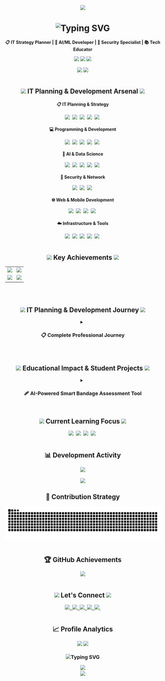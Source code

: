 <!--Header Section-->
<div align="center">
  <img src="https://capsule-render.vercel.app/api?type=waving&color=gradient&customColorList=24&height=280&section=header&text=Sunwook%20Lee%20📋&fontSize=70&fontColor=ffffff&animation=fadeIn" />
</div>

<!--Introduction-->
<div align="center">
  <h1>
    <img src="https://readme-typing-svg.herokuapp.com?font=Fira+Code&size=30&pause=1000&color=00D9FF&center=true&vCenter=true&multiline=true&width=700&height=100&lines=🌟+IT+Planner+%26+Strategic+Developer+🌟;Turning+Vision+into+Reality%2C+Strategy+into+Innovation" alt="Typing SVG" />
  </h1>
  <p>
    <strong>📋 IT Strategy Planner | 🚀 AI/ML Developer | 🔐 Security Specialist | 📚 Tech Educator</strong>
  </p>
  
  <img src="https://img.shields.io/badge/Location-South%20Korea-blue?style=flat-square&logo=google-maps" />
  <img src="https://img.shields.io/badge/Focus-IT%20Strategy%20%26%20Planning-brightgreen?style=flat-square" />
  <img src="https://img.shields.io/badge/Status-Open%20to%20Collaboration-yellow?style=flat-square" />
</div>

<br>

<!--GitHub Stats-->
<div align="center">
  <img src="https://github-readme-stats.vercel.app/api?username=SUNWOOKLEE04&show_icons=true&theme=tokyonight&hide_border=true&include_all_commits=true&count_private=true" />
  <img src="https://github-readme-streak-stats.herokuapp.com/?user=SUNWOOKLEE04&theme=tokyonight&hide_border=true" />
</div>

<br>

<!--Tech Stack-->
<h2 align="center">
  <img src="https://media.giphy.com/media/iY8CRBdQXODJSCERIr/giphy.gif" width="35">
  IT Planning & Development Arsenal
  <img src="https://media.giphy.com/media/iY8CRBdQXODJSCERIr/giphy.gif" width="35">
</h2>

<div align="center">
  <h4>📋 IT Planning & Strategy</h4>
  <img src="https://img.shields.io/badge/IT%20Strategy-9932CC?style=for-the-badge&logo=strategy&logoColor=white" />&nbsp
  <img src="https://img.shields.io/badge/Project%20Management-FF9500?style=for-the-badge&logo=trello&logoColor=white" />&nbsp
  <img src="https://img.shields.io/badge/System%20Architecture-4169E1?style=for-the-badge&logo=diagramsdotnet&logoColor=white" />&nbsp
  <img src="https://img.shields.io/badge/Requirements%20Analysis-32CD32?style=for-the-badge&logo=microsoftword&logoColor=white" />&nbsp
  <img src="https://img.shields.io/badge/Technical%20Documentation-FF4500?style=for-the-badge&logo=markdown&logoColor=white" />&nbsp
</div>

<div align="center">
  <h4>💻 Programming & Development</h4>
  <img src="https://img.shields.io/badge/Python-3776AB?style=for-the-badge&logo=python&logoColor=white" />&nbsp
  <img src="https://img.shields.io/badge/JavaScript-F7DF1E?style=for-the-badge&logo=javascript&logoColor=black" />&nbsp
  <img src="https://img.shields.io/badge/SQL-336791?style=for-the-badge&logo=postgresql&logoColor=white" />&nbsp
  <img src="https://img.shields.io/badge/Pine%20Script-00B453?style=for-the-badge&logo=tradingview&logoColor=white" />&nbsp
  <img src="https://img.shields.io/badge/Dart-0175C2?style=for-the-badge&logo=dart&logoColor=white" />&nbsp
</div>

<div align="center">
  <h4>🧠 AI & Data Science</h4>
  <img src="https://img.shields.io/badge/TensorFlow-FF6F00.svg?style=for-the-badge&logo=TensorFlow&logoColor=white" />&nbsp
  <img src="https://img.shields.io/badge/PyTorch-EE4C2C?style=for-the-badge&logo=pytorch&logoColor=white" />&nbsp
  <img src="https://img.shields.io/badge/pandas-150458.svg?style=for-the-badge&logo=pandas&logoColor=white" />&nbsp
  <img src="https://img.shields.io/badge/numpy-013243.svg?style=for-the-badge&logo=numpy&logoColor=white" />&nbsp
  <img src="https://img.shields.io/badge/OpenCV-5C3EE8?style=for-the-badge&logo=OpenCV&logoColor=white" />&nbsp
</div>

<div align="center">
  <h4>🔐 Security & Network</h4>
  <img src="https://img.shields.io/badge/CCNA%20Study-1BA0D7?style=for-the-badge&logo=cisco&logoColor=white" />&nbsp
  <img src="https://img.shields.io/badge/Network%20Security-FF6B35?style=for-the-badge&logo=pfsense&logoColor=white" />&nbsp
  <img src="https://img.shields.io/badge/System%20Analysis-800080?style=for-the-badge&logo=wireshark&logoColor=white" />&nbsp
</div>

<div align="center">
  <h4>🌐 Web & Mobile Development</h4>
  <img src="https://img.shields.io/badge/Django-092E20?style=for-the-badge&logo=django&logoColor=white" />&nbsp
  <img src="https://img.shields.io/badge/React-61DAFB?style=for-the-badge&logo=react&logoColor=black" />&nbsp
  <img src="https://img.shields.io/badge/Flutter-02569B?style=for-the-badge&logo=flutter&logoColor=white" />&nbsp
  <img src="https://img.shields.io/badge/FastAPI-009688?style=for-the-badge&logo=fastapi&logoColor=white" />&nbsp
</div>

<div align="center">
  <h4>☁️ Infrastructure & Tools</h4>
  <img src="https://img.shields.io/badge/AWS-232F3E?style=for-the-badge&logo=amazon-aws&logoColor=white" />&nbsp
  <img src="https://img.shields.io/badge/Azure-0078D4?style=for-the-badge&logo=microsoft-azure&logoColor=white" />&nbsp
  <img src="https://img.shields.io/badge/Linux-FCC624?style=for-the-badge&logo=linux&logoColor=black" />&nbsp
  <img src="https://img.shields.io/badge/Git-F05032?style=for-the-badge&logo=git&logoColor=white" />&nbsp
  <img src="https://img.shields.io/badge/Notion-000000?style=for-the-badge&logo=notion&logoColor=white" />&nbsp
</div>

<br>

<!--Key Achievements (Always Visible)-->
<h2 align="center">
  <img src="https://media.giphy.com/media/3o7qDVHln5s9aZqs2k/giphy.gif" width="35">
  Key Achievements
  <img src="https://media.giphy.com/media/3o7qDVHln5s9aZqs2k/giphy.gif" width="35">
</h2>

<div align="center">
  <table>
    <tr>
      <td align="center">
        <img src="https://img.shields.io/badge/🏆_2021_Busan_AI_Competition-Future%20Education%20Director's%20Award-FF6B6B?style=for-the-badge" />
      </td>
      <td align="center">
        <img src="https://img.shields.io/badge/🎨_2021_ICT_Hackathon-Design%20Excellence%20Award-4ECDC4?style=for-the-badge" />
      </td>
    </tr>
    <tr>
      <td align="center">
        <img src="https://img.shields.io/badge/🌏_2024_CEBU_LCIC-International%20Experience-F9CA24?style=for-the-badge" />
      </td>
      <td align="center">
        <img src="https://img.shields.io/badge/👨‍🏫_2025_Robotics_Club-Coding%20Instructor-6BCF7F?style=for-the-badge" />
      </td>
    </tr>
  </table>
</div>

<br>

<!--Professional Journey (Detailed)-->
<br>

<h2 align="center">
  <img src="https://media.giphy.com/media/VgCDAzcKvsR6OM0uWg/giphy.gif" width="50">
  IT Planning & Development Journey
  <img src="https://media.giphy.com/media/VgCDAzcKvsR6OM0uWg/giphy.gif" width="50">
</h2>

<div align="center">
  <details>
    <summary><h3>📋 Complete Professional Journey</h3></summary>
    <br>
    <div align="left">
    
**🏆 2021 - Foundation & Competitive Excellence**

| Achievement | Details |
|:---:|:---|
| <img src="https://img.shields.io/badge/🏆_Busan_AI_Competition-Future%20Education%20Director's%20Award-FF6B6B?style=for-the-badge" /> | **부산 AI 경진대회 - 미래교육원장상 입상**<br>• Role: Technical Strategy & AI Implementation Planning<br>• Achievement: Strategic approach to AI problem-solving<br>• Impact: Bridging technical and business requirements<br>• Skills: Strategic Planning, AI Architecture Design |
| <img src="https://img.shields.io/badge/🎨_6th_ICT_Convergence_Hackathon-Design%20Excellence%20Award-4ECDC4?style=for-the-badge" /> | **제6회 ICT 융합 해커톤 - 디자인상 입상**<br>• Role: UX Strategy & Technical Planning<br>• Innovation: User-centered design strategy<br>• Leadership: Cross-functional team coordination<br>• Skills: Design Strategy, Team Leadership |
| <img src="https://img.shields.io/badge/⚽_Sports_Data_Competition-Prize%20Winner-45B7D1?style=for-the-badge" /> | **체육종합 데이터 활용 경진대회 - 입상**<br>• Role: Data Strategy & Analytics Planning<br>• Approach: Strategic data architecture design<br>• Output: Comprehensive analytics roadmap<br>• Skills: Data Strategy, Business Intelligence Planning |
| <img src="https://img.shields.io/badge/📊_PNU_Datathon-Participant-96CEB4?style=for-the-badge" /> | **PNU 데이터톤**<br>• Event: University-level data science competition<br>• Experience: Collaborative team project execution<br>• Learning: Real-world data science applications<br>• Skills: Data Mining, Team Collaboration |

<br>

**🚀 2024 - Strategic Growth & Professional Development**

| Achievement | Details |
|:---:|:---|
| <img src="https://img.shields.io/badge/🏢_CAHLP_Company-Professional%20Activity-FF9FF3?style=for-the-badge" /> | **CAHLP Company - 활동**<br>• Role: IT Strategy Development & Implementation<br>• Responsibility: Technology roadmap planning<br>• Achievement: Enhanced organizational IT capabilities<br>• Skills: Strategic Planning, Technology Assessment |
| <img src="https://img.shields.io/badge/💻_K--ICT_Week_Busan-Exhibition%20Booth%20Operation-6C5CE7?style=for-the-badge" /> | **K-ICT Week in Busan / IT EXPO - 부스 운영**<br>• Role: Technology strategy presentation & networking<br>• Activity: Technology trend presentation<br>• Impact: Networking and technology promotion<br>• Skills: Public Speaking, Tech Evangelism |
| <img src="https://img.shields.io/badge/🎓_DSAC_M2/M3-Certificate%20Completion-A8E6CF?style=for-the-badge" /> | **DSAC M2/M3 - 수료**<br>• Focus: Advanced data science methodologies<br>• Learning: Cutting-edge analysis techniques<br>• Project: Real-world practical applications<br>• Skills: Advanced Analytics, Research Methods |
| <img src="https://img.shields.io/badge/🤖_D--COSS-AI%20Capacity%20Building%20Completion-FFD93D?style=for-the-badge" /> | **D-COSS 인공지능 활용 역량강화 - 수료**<br>• Program: AI application skill enhancement<br>• Technology: Latest AI technology mastery<br>• Application: Practical implementation capabilities<br>• Skills: AI Development, Innovation Thinking |

<br>

**👨‍🏫 2025 - Leadership & Knowledge Transfer**

| Achievement | Details |
|:---:|:---|
| <img src="https://img.shields.io/badge/🤖_Robotics&Coding_Club-Coding%20Instructor-6BCF7F?style=for-the-badge" /> | **로봇&코딩 클럽 - 코딩 교사 재직 (2025~)**<br>• Position: Currently serving as Coding Instructor<br>• Mission: Youth coding education and mentorship<br>• Specialty: Robotics programming instruction<br>• Impact: Nurturing next-generation tech talent<br>• Skills: Education, Mentoring, Curriculum Development |

    </div>
  </details>
</div>

<br>





<br>

<!--Educational Projects Section-->
<h2 align="center">
  <img src="https://media.giphy.com/media/LaVp0AyqR5bGsC5Cbm/giphy.gif" width="50">
  Educational Impact & Student Projects
  <img src="https://media.giphy.com/media/LaVp0AyqR5bGsC5Cbm/giphy.gif" width="50">
</h2>

<div align="center">
  <details>
    <summary><h3>🩹 AI-Powered Smart Bandage Assessment Tool</h3></summary>
    <br>
    <table>
      <tr>
        <td align="center" width="350">
          <img src="https://img.shields.io/badge/🩹_AI_Smart_Bandage-Healthcare%20Innovation-brightgreen?style=for-the-badge" />
        </td>
        <td align="left">
          <strong>AI-Powered Smart Bandage Assessment Tool</strong><br>
          • <strong>Period:</strong> April 14-21, 2025 (7-day intensive sprint)<br>
          • <strong>Type:</strong> 1:1 Educational mentoring with pre-med student<br>
          • <strong>Innovation:</strong> QR-coded bandage packaging + AI web platform<br>
          • <strong>Tech Stack:</strong> Python Flask, Google Gemini Vision API, HTML/CSS/JS<br>
          • <strong>Repository:</strong> <a href="https://github.com/SUNWOOKLEE04/AI-education-projects/tree/main/ai-wound-assessment-tool">ai-wound-assessment-tool</a>
        </td>
      </tr>
      <tr>
        <td align="center">
          <img src="https://img.shields.io/badge/📖_Educational_Impact-Knowledge%20Transfer-blue?style=for-the-badge" />
        </td>
        <td align="left">
          <strong>Learning Outcomes & Mentoring Impact</strong><br>
          • <strong>Methodology:</strong> Hands-on project-based learning approach<br>
          • <strong>Student Growth:</strong> From concept to working prototype with presentation<br>
          • <strong>Skills Developed:</strong> AI integration, web development, product thinking<br>
          • <strong>Real-world Application:</strong> Physical product + digital solution integration<br>
          • <strong>Educational Value:</strong> Bridging healthcare and technology sectors<br>
          • <strong>Timeline Success:</strong> Complete solution in 7-day sprint format
        </td>
      </tr>
    </table>
  </details>
</div>

<br>

<!--Currently Learning-->
<h2 align="center">
  <img src="https://media.giphy.com/media/WUlplcMpOCEmTGBtBW/giphy.gif" width="35">
  Current Learning Focus
  <img src="https://media.giphy.com/media/WUlplcMpOCEmTGBtBW/giphy.gif" width="35">
</h2>
<div align="center">
  <img src="https://img.shields.io/badge/CCNP%20Study-0052CC?style=for-the-badge&logo=cisco&logoColor=white" />&nbsp
  <img src="https://img.shields.io/badge/Enterprise%20Architecture-4169E1?style=for-the-badge&logo=archlinux&logoColor=white" />&nbsp
  <img src="https://img.shields.io/badge/Advanced%20Python-3776AB?style=for-the-badge&logo=python&logoColor=white" />&nbsp
  <img src="https://img.shields.io/badge/AI%20Integration-00D9FF?style=for-the-badge&logo=openai&logoColor=white" />&nbsp
</div>

<br>

<!--Activity Graph-->
<div align="center">
  <h2>📊 Development Activity</h2>
  <img src="https://github-readme-activity-graph.vercel.app/graph?username=SUNWOOKLEE04&theme=tokyo-night&hide_border=true&bg_color=1a1b27&color=70a5fd&line=bf91f3&point=38bdae&area=true" />
</div>

<br>

<!--Languages Stats-->
<div align="center">
  <img src="https://github-readme-stats.vercel.app/api/top-langs/?username=SUNWOOKLEE04&layout=compact&theme=tokyonight&hide_border=true&langs_count=8" />
</div>

<!--Snake Animation (작동하므로 유지)-->
<div align="center">
  <h2>🐍 Contribution Strategy</h2>
  <picture>
    <source media="(prefers-color-scheme: dark)" srcset="https://raw.githubusercontent.com/SUNWOOKLEE04/SUNWOOKLEE04/output/github-contribution-grid-snake-dark.svg">
    <source media="(prefers-color-scheme: light)" srcset="https://raw.githubusercontent.com/SUNWOOKLEE04/SUNWOOKLEE04/output/github-contribution-grid-snake.svg">
    <img alt="github contribution grid snake animation" src="https://raw.githubusercontent.com/SUNWOOKLEE04/SUNWOOKLEE04/output/github-contribution-grid-snake.svg">
  </picture>
</div>

<br>

<!--GitHub Trophies-->
<div align="center">
  <h2>🏆 GitHub Achievements</h2>
  <img src="https://github-profile-trophy.vercel.app/?username=SUNWOOKLEE04&theme=tokyonight&column=4&margin-w=15&margin-h=15&no-bg=true&no-frame=true" />
</div>

<br>

<!--Connect-->
<h2 align="center">
  <img src="https://media.giphy.com/media/LnQjpWaON8nhr21vNW/giphy.gif" width="60">
  Let's Connect
  <img src="https://media.giphy.com/media/LnQjpWaON8nhr21vNW/giphy.gif" width="60">
</h2>

<div align="center">
  <a href="mailto:developsun04@gmail.com">
    <img src="https://img.shields.io/badge/Email-D14836?style=for-the-badge&logo=gmail&logoColor=white"/>&nbsp
  </a>
  <a href="https://www.linkedin.com/in/sunwook-lee-07b802367">
    <img src="https://img.shields.io/badge/LinkedIn-0077B5?style=for-the-badge&logo=linkedin&logoColor=white"/>&nbsp
  </a>
  <a href="https://www.instagram.com/sunwook.dev/">
    <img src="https://img.shields.io/badge/Instagram-E4405F?style=for-the-badge&logo=instagram&logoColor=white"/>&nbsp
  </a>
  <a href="https://x.com/Sunwook_dev">
    <img src="https://img.shields.io/badge/X-000000?style=for-the-badge&logo=x&logoColor=white"/>&nbsp
  </a>
  <a href="https://github.com/SUNWOOKLEE04">
    <img src="https://img.shields.io/badge/GitHub-100000?style=for-the-badge&logo=github&logoColor=white"/>&nbsp
  </a>
</div>

<br>

<!--Profile Stats-->
<div align="center">
  <h2>📈 Profile Analytics</h2>
  <img src="https://komarev.com/ghpvc/?username=SUNWOOKLEE04&style=for-the-badge&color=blueviolet&label=PROFILE+VIEWS" />
  <img src="https://img.shields.io/github/followers/SUNWOOKLEE04?style=for-the-badge&color=blue&label=FOLLOWERS" />
</div>

<div align="center">
  <h3>
    <img src="https://readme-typing-svg.herokuapp.com?font=Fira+Code&size=20&pause=3000&color=00D9FF&center=true&vCenter=true&width=800&lines=Strategic+thinking+meets+technical+excellence!+📋;Let's+build+innovative+solutions+together!+🚀;Open+to+collaboration+and+exciting+opportunities+💡" alt="Typing SVG" />
  </h3>
</div>

<!--Quote-->
<div align="center">
  <img src="https://quotes-github-readme.vercel.app/api?type=horizontal&theme=tokyonight" />
</div>

<!--Footer-->
<div align="center">
  <img src="https://capsule-render.vercel.app/api?type=waving&color=gradient&customColorList=24&height=100&section=footer" />
</div>

